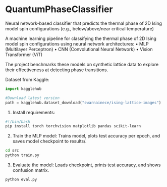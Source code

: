 # QuantumPhaseClassifier

Neural network-based classifier that predicts the thermal phase of 2D Ising model spin configurations (e.g., below/above/near critical temperature)

A machine learning pipeline for classifying the thermal phase of 2D Ising model spin configurations using neural network architectures:
• MLP (Multilayer Perceptron)
• CNN (Convolutional Neural Network)
• Vision Transformer (ViT)

The project benchmarks these models on synthetic lattice data to explore their effectiveness at detecting phase transitions.

Dataset from Kaggle:

```py
import kagglehub

#Download latest version
path = kagglehub.dataset_download("swarnainece/ising-lattice-images")
```

1. Install requirements:

```bash
#!/bin/bash
pip install torch torchvision matplotlib pandas scikit-learn
```    

2. Train the MLP model: Trains model, plots test accuracy per epoch, and saves model checkpoint to results/.

```bash
cd src
python train.py
```

3. Evaluate the model: Loads checkpoint, prints test accuracy, and shows confusion matrix.

```bash
python eval.py
```
